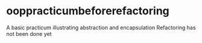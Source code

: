 # ooppracticumbeforerefactoring

A basic practicum illustrating abstraction and encapsulation
Refactoring has not been done yet
